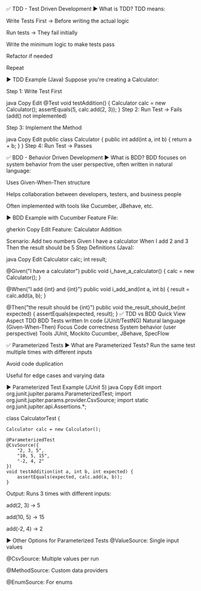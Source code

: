 ✅ TDD - Test Driven Development
▶️ What is TDD?
TDD means:

Write Tests First → Before writing the actual logic

Run tests → They fail initially

Write the minimum logic to make tests pass

Refactor if needed

Repeat

▶️ TDD Example (Java)
Suppose you're creating a Calculator:

Step 1: Write Test First

java
Copy
Edit
@Test
void testAddition() {
    Calculator calc = new Calculator();
    assertEquals(5, calc.add(2, 3));
}
Step 2: Run Test → Fails (add() not implemented)

Step 3: Implement the Method

java
Copy
Edit
public class Calculator {
    public int add(int a, int b) {
        return a + b;
    }
}
Step 4: Run Test → Passes

✅ BDD - Behavior Driven Development
▶️ What is BDD?
BDD focuses on system behavior from the user perspective, often written in natural language:

Uses Given-When-Then structure

Helps collaboration between developers, testers, and business people

Often implemented with tools like Cucumber, JBehave, etc.

▶️ BDD Example with Cucumber
Feature File:

gherkin
Copy
Edit
Feature: Calculator Addition

  Scenario: Add two numbers
    Given I have a calculator
    When I add 2 and 3
    Then the result should be 5
Step Definitions (Java):

java
Copy
Edit
Calculator calc;
int result;

@Given("I have a calculator")
public void i_have_a_calculator() {
    calc = new Calculator();
}

@When("I add {int} and {int}")
public void i_add_and(int a, int b) {
    result = calc.add(a, b);
}

@Then("the result should be {int}")
public void the_result_should_be(int expected) {
    assertEquals(expected, result);
}
✅ TDD vs BDD Quick View
Aspect	TDD	BDD
Tests written	In code (JUnit/TestNG)	Natural language (Given-When-Then)
Focus	Code correctness	System behavior (user perspective)
Tools	JUnit, Mockito	Cucumber, JBehave, SpecFlow

✅ Parameterized Tests
▶️ What are Parameterized Tests?
Run the same test multiple times with different inputs

Avoid code duplication

Useful for edge cases and varying data

▶️ Parameterized Test Example (JUnit 5)
java
Copy
Edit
import org.junit.jupiter.params.ParameterizedTest;
import org.junit.jupiter.params.provider.CsvSource;
import static org.junit.jupiter.api.Assertions.*;

class CalculatorTest {

    Calculator calc = new Calculator();

    @ParameterizedTest
    @CsvSource({
        "2, 3, 5",
        "10, 5, 15",
        "-2, 4, 2"
    })
    void testAddition(int a, int b, int expected) {
        assertEquals(expected, calc.add(a, b));
    }

Output: Runs 3 times with different inputs:

add(2, 3) → 5

add(10, 5) → 15

add(-2, 4) → 2

▶️ Other Options for Parameterized Tests
@ValueSource: Single input values

@CsvSource: Multiple values per run

@MethodSource: Custom data providers

@EnumSource: For enums